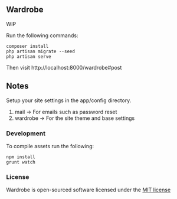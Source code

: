 ## Wardrobe

WIP

Run the following commands:

    composer install
    php artisan migrate --seed
    php artisan serve

Then visit http://localhost:8000/wardrobe#post

## Notes

Setup your site settings in the app/config directory.

1. mail -> For emails such as password reset
2. wardrobe -> For the site theme and base settings

### Development

To compile assets run the following:

    npm install
    grunt watch

### License

Wardrobe is open-sourced software licensed under the [MIT license](http://opensource.org/licenses/MIT)
